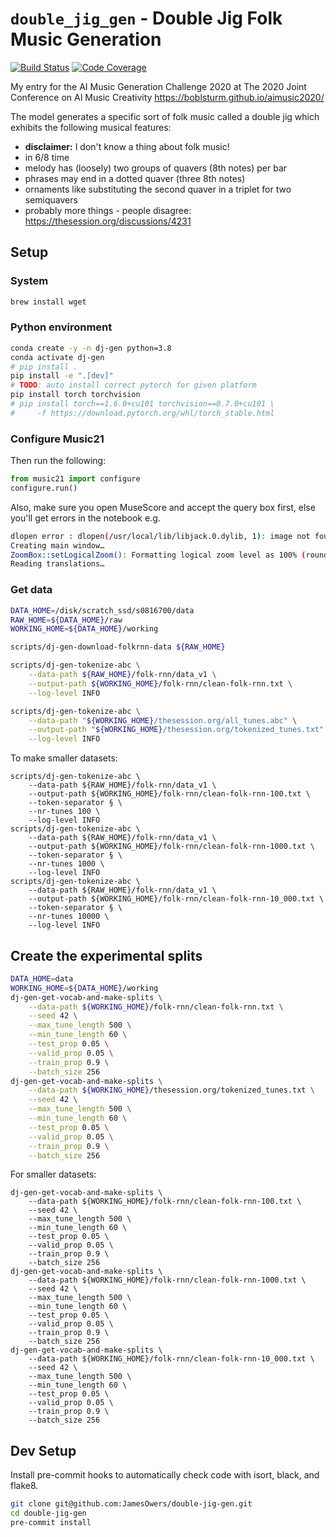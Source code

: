 [build-image]: https://travis-ci.com/JamesOwers/double-jig-gen.svg?branch=master
[build-url]: https://travis-ci.com/JamesOwers/double-jig-gen
[coverage-image]: https://codecov.io/gh/JamesOwers/double-jig-gen/branch/master/graph/badge.svg
[coverage-url]: https://codecov.io/github/JamesOwers/double-jig-gen?branch=master
<!-- [docs-image]: https://readthedocs.org/projects/midi_degradation_toolkit/badge/?version=latest
[docs-url]: https://midi_degradation_toolkit.readthedocs.io/en/latest/?badge=latest
[pypi-image]: https://badge.fury.io/py/midi_degradation_toolkit.svg
[pypi-url]: https://pypi.python.org/pypi/midi_degradation_toolkit -->

# `double_jig_gen` - Double Jig Folk Music Generation

[![Build Status][build-image]][build-url]
[![Code Coverage][coverage-image]][coverage-url]
<!-- [![PyPI Version][pypi-image]][pypi-url] -->
<!-- [![Docs Status][docs-image]][docs-url] -->

My entry for the AI Music Generation Challenge 2020 at The 2020 Joint Conference on AI
Music Creativity <https://boblsturm.github.io/aimusic2020/>

The model generates a specific sort of folk music called a double jig which exhibits the
following musical features:
* **disclaimer:** I don't know a thing about folk music!
* in 6/8 time
* melody has (loosely) two groups of quavers (8th notes) per bar
* phrases may end in a dotted quaver (three 8th notes)
* ornaments like substituting the second quaver in a triplet for two semiquavers
* probably more things - people disagree: <https://thesession.org/discussions/4231>

## Setup

### System
```bash
brew install wget
```

### Python environment
```bash
conda create -y -n dj-gen python=3.8
conda activate dj-gen
# pip install .
pip install -e ".[dev]"
# TODO: auto install correct pytorch for given platform
pip install torch torchvision
# pip install torch==1.6.0+cu101 torchvision==0.7.0+cu101 \
#     -f https://download.pytorch.org/whl/torch_stable.html
```

### Configure Music21

Then run the following:
```python
from music21 import configure
configure.run()
```

Also, make sure you open MuseScore and accept the query box first, else you'll get
errors in the notebook e.g.
```bash
dlopen error : dlopen(/usr/local/lib/libjack.0.dylib, 1): image not found
Creating main window…
ZoomBox::setLogicalZoom(): Formatting logical zoom level as 100% (rounded from 1.000000)
Reading translations…
```

### Get data
```bash
DATA_HOME=/disk/scratch_ssd/s0816700/data
RAW_HOME=${DATA_HOME}/raw
WORKING_HOME=${DATA_HOME}/working

scripts/dj-gen-download-folkrnn-data ${RAW_HOME}

scripts/dj-gen-tokenize-abc \
    --data-path ${RAW_HOME}/folk-rnn/data_v1 \
    --output-path ${WORKING_HOME}/folk-rnn/clean-folk-rnn.txt \
    --log-level INFO

scripts/dj-gen-tokenize-abc \
    --data-path "${WORKING_HOME}/thesession.org/all_tunes.abc" \
    --output-path "${WORKING_HOME}/thesession.org/tokenized_tunes.txt" \
    --log-level INFO
```

To make smaller datasets:
```
scripts/dj-gen-tokenize-abc \
    --data-path ${RAW_HOME}/folk-rnn/data_v1 \
    --output-path ${WORKING_HOME}/folk-rnn/clean-folk-rnn-100.txt \
    --token-separator § \
    --nr-tunes 100 \
    --log-level INFO
scripts/dj-gen-tokenize-abc \
    --data-path ${RAW_HOME}/folk-rnn/data_v1 \
    --output-path ${WORKING_HOME}/folk-rnn/clean-folk-rnn-1000.txt \
    --token-separator § \
    --nr-tunes 1000 \
    --log-level INFO
scripts/dj-gen-tokenize-abc \
    --data-path ${RAW_HOME}/folk-rnn/data_v1 \
    --output-path ${WORKING_HOME}/folk-rnn/clean-folk-rnn-10_000.txt \
    --token-separator § \
    --nr-tunes 10000 \
    --log-level INFO
```

## Create the experimental splits
```bash
DATA_HOME=data
WORKING_HOME=${DATA_HOME}/working
dj-gen-get-vocab-and-make-splits \
    --data-path ${WORKING_HOME}/folk-rnn/clean-folk-rnn.txt \
    --seed 42 \
    --max_tune_length 500 \
    --min_tune_length 60 \
    --test_prop 0.05 \
    --valid_prop 0.05 \
    --train_prop 0.9 \
    --batch_size 256
dj-gen-get-vocab-and-make-splits \
    --data-path ${WORKING_HOME}/thesession.org/tokenized_tunes.txt \
    --seed 42 \
    --max_tune_length 500 \
    --min_tune_length 60 \
    --test_prop 0.05 \
    --valid_prop 0.05 \
    --train_prop 0.9 \
    --batch_size 256
```

For smaller datasets:
```
dj-gen-get-vocab-and-make-splits \
    --data-path ${WORKING_HOME}/folk-rnn/clean-folk-rnn-100.txt \
    --seed 42 \
    --max_tune_length 500 \
    --min_tune_length 60 \
    --test_prop 0.05 \
    --valid_prop 0.05 \
    --train_prop 0.9 \
    --batch_size 256
dj-gen-get-vocab-and-make-splits \
    --data-path ${WORKING_HOME}/folk-rnn/clean-folk-rnn-1000.txt \
    --seed 42 \
    --max_tune_length 500 \
    --min_tune_length 60 \
    --test_prop 0.05 \
    --valid_prop 0.05 \
    --train_prop 0.9 \
    --batch_size 256
dj-gen-get-vocab-and-make-splits \
    --data-path ${WORKING_HOME}/folk-rnn/clean-folk-rnn-10_000.txt \
    --seed 42 \
    --max_tune_length 500 \
    --min_tune_length 60 \
    --test_prop 0.05 \
    --valid_prop 0.05 \
    --train_prop 0.9 \
    --batch_size 256
```

## Dev Setup
Install pre-commit hooks to automatically check code with isort, black, and flake8.

```bash
git clone git@github.com:JamesOwers/double-jig-gen.git
cd double-jig-gen
pre-commit install
```
